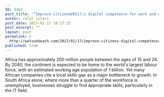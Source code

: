 ```yaml
---
ID: 3362
post_title: '“Improve citizen&#8217;s digital competence for work and employability, learning, leisure, consumption and participation in society”'
author: rafal sitarz
post_date: 2017-01-17 10:27:33
post_excerpt: ""
layout: post
permalink: >
  http://watsonbeach.com/2017/01/17/improve-citizens-digital-competence-for-work-and-employability-learning-leisure-consumption-and-participation-in-society/
published: true
---
```

Africa has approximately 200 million people between the ages of 15 and 24. By 2040, the continent is expected to be home to the world's largest labour force, with an estimated working age population of 1 billion. Yet many African companies cite a local skills gap as a major bottleneck to growth. In South Africa alone, where more than a quarter of the workforce is unemployed, businesses struggle to find appropriate skills, particularly in the IT field.